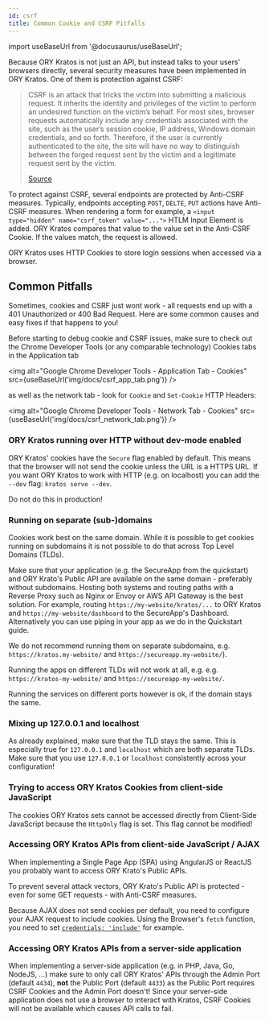 ```yaml
---
id: csrf
title: Common Cookie and CSRF Pitfalls
---
```


import useBaseUrl from '@docusaurus/useBaseUrl';

Because ORY Kratos is not just an API, but instead talks to your users' browsers
directly, several security measures have been implemented in ORY Kratos. One of
them is protection against CSRF:

> CSRF is an attack that tricks the victim into submitting a malicious request.
> It inherits the identity and privileges of the victim to perform an undesired
> function on the victim’s behalf. For most sites, browser requests
> automatically include any credentials associated with the site, such as the
> user’s session cookie, IP address, Windows domain credentials, and so forth.
> Therefore, if the user is currently authenticated to the site, the site will
> have no way to distinguish between the forged request sent by the victim and a
> legitimate request sent by the victim.
>
> [Source](https://owasp.org/www-community/attacks/csrf)

To protect against CSRF, several endpoints are protected by Anti-CSRF measures.
Typically, endpoints accepting `POST`, `DELTE`, `PUT` actions have Anti-CSRF
measures. When rendering a form for example, a
`<input type="hidden" name="csrf_token" value="...">` HTLM Input Element is
added. ORY Kratos compares that value to the value set in the Anti-CSRF Cookie.
If the values match, the request is allowed.

ORY Kratos uses HTTP Cookies to store login sessions when accessed via a
browser.

## Common Pitfalls

Sometimes, cookies and CSRF just wont work - all requests end up with a 401
Unauthorized or 400 Bad Request. Here are some common causes and easy fixes if
that happens to you!

Before starting to debug cookie and CSRF issues, make sure to check out the
Chrome Developer Tools (or any comparable technology) Cookies tabs in the
Application tab

<img alt="Google Chrome Developer Tools - Application Tab - Cookies"
src={useBaseUrl('img/docs/csrf_app_tab.png')} />

as well as the network tab - look for `Cookie` and `Set-Cookie` HTTP Headers:

<img alt="Google Chrome Developer Tools - Network Tab - Cookies"
src={useBaseUrl('img/docs/csrf_network_tab.png')} />

### ORY Kratos running over HTTP without dev-mode enabled

ORY Kratos' cookies have the `Secure` flag enabled by default. This means that
the browser will not send the cookie unless the URL is a HTTPS URL. If you want
ORY Kratos to work with HTTP (e.g. on localhost) you can add the `--dev` flag:
`kratos serve --dev`.

Do not do this in production!

### Running on separate (sub-)domains

Cookies work best on the same domain. While it is possible to get cookies
running on subdomains it is not possible to do that across Top Level Domains
(TLDs).

Make sure that your application (e.g. the SecureApp from the quickstart) and ORY
Krato's Public API are available on the same domain - preferably without
subdomains. Hosting both systems and routing paths with a Reverse Proxy such as
Nginx or Envoy or AWS API Gateway is the best solution. For example, routing
`https://my-website/kratos/...` to ORY Kratos and `https://my-website/dashboard`
to the SecureApp's Dashboard. Alternatively you can use piping in your app as we
do in the Quickstart guide.

We do not recommend running them on separate subdomains, e.g.
`https://kratos.my-website/` and `https://secureapp.my-website/`).

Running the apps on different TLDs will not work at all, e.g. e.g.
`https://kratos-my-website/` and `https://secureapp-my-website/`.

Running the services on different ports however is ok, if the domain stays the
same.

### Mixing up 127.0.0.1 and localhost

As already explained, make sure that the TLD stays the same. This is especially
true for `127.0.0.1` and `localhost` which are both separate TLDs. Make sure
that you use `127.0.0.1` or `localhost` consistently across your configuration!

### Trying to access ORY Kratos Cookies from client-side JavaScript

The cookies ORY Kratos sets cannot be accessed directly from Client-Side
JavaScript because the `HttpOnly` flag is set. This flag cannot be modified!

### Accessing ORY Kratos APIs from client-side JavaScript / AJAX

When implementing a Single Page App (SPA) using AngularJS or ReactJS you
probably want to access ORY Krato's Public APIs.

To prevent several attack vectors, ORY Krato's Public API is protected - even
for some GET requests - with Anti-CSRF measures.

Because AJAX does not send cookies per default, you need to configure your AJAX
request to include cookies. Using the Browser's `fetch` function, you need to
set
[`credentials: 'include'`](https://developer.mozilla.org/en-US/docs/Web/API/WindowOrWorkerGlobalScope/fetch#Parameters)
for example.

### Accessing ORY Kratos APIs from a server-side application

When implementing a server-side application (e.g. in PHP, Java, Go, NodeJS, ...)
make sure to only call ORY Kratos' APIs through the Admin Port (default `4434`),
**not** the Public Port (default `4433`) as the Public Port requires CSRF
Cookies and the Admin Port doesn't! Since your server-side application does not
use a browser to interact with Kratos, CSRF Cookies will not be available which
causes API calls to fail.
